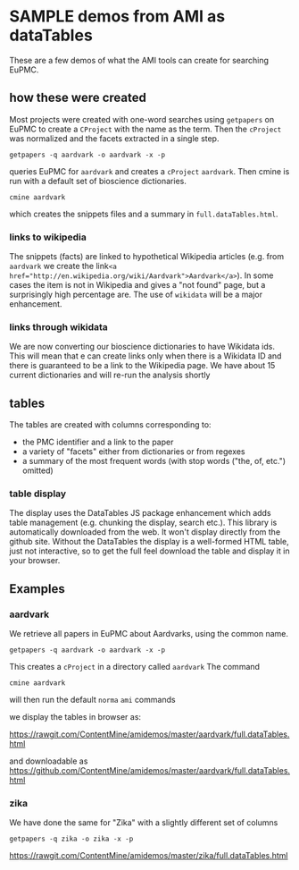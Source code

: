 # SAMPLE demos from AMI as dataTables

These are a few demos of what the AMI tools can create for searching EuPMC. 
## how these were created

Most  projects were created with one-word searches using `getpapers` on EuPMC to create a `CProject` with the name as the term. Then the
`cProject` was normalized and the facets extracted in a single step. 

```
getpapers -q aardvark -o aardvark -x -p 
```  
queries EuPMC for `aardvark` and creates a `cProject` `aardvark`. Then cmine is run with a default set of bioscience dictionaries.
```
cmine aardvark
```
which creates the snippets files and a summary in `full.dataTables.html`.

### links to wikipedia

The snippets (facts) are linked to hypothetical Wikipedia articles (e.g. from `aardvark` we create the link`<a href="http://en.wikipedia.org/wiki/Aardvark">Aardvark</a>`). In some cases the item is not in Wikipedia and gives a "not found" page, but a surprisingly high percentage are. The use of `wikidata` will be a major enhancement.

### links through wikidata

We are now converting our bioscience dictionaries to have Wikidata ids. This will mean that e can create links only when there is a Wikidata ID  and there is guaranteed to be a link to the Wikipedia page. We have about 15 current dictionaries and will re-run the analysis shortly

## tables

The tables are created with columns corresponding to:

 * the PMC identifier and a link to the paper
 * a variety of "facets" either from dictionaries or from regexes
 * a summary of the most frequent words (with stop words ("the, of, etc.") omitted)

### table display
The display uses the DataTables JS package enhancement which adds table management (e.g. chunking the display, search etc.). This library is automatically downloaded from the web. It won't display directly from the github site. Without the DataTables the display is a well-formed HTML table, just not interactive, so to get the full feel download the table and display it in your browser.

## Examples

### aardvark

We retrieve all papers in EuPMC about Aardvarks, using the common name.

```
getpapers -q aardvark -o aardvark -x -p
```
This creates a `cProject` in a directory called `aardvark` 
The command 
```
cmine aardvark 
```
will then run the default `norma` `ami` commands 


we display the tables in browser as:

https://rawgit.com/ContentMine/amidemos/master/aardvark/full.dataTables.html 

and downloadable as
https://github.com/ContentMine/amidemos/master/aardvark/full.dataTables.html 





### zika

We have done the same for "Zika" with a slightly different set of columns

```
getpapers -q zika -o zika -x -p
```
https://rawgit.com/ContentMine/amidemos/master/zika/full.dataTables.html 









